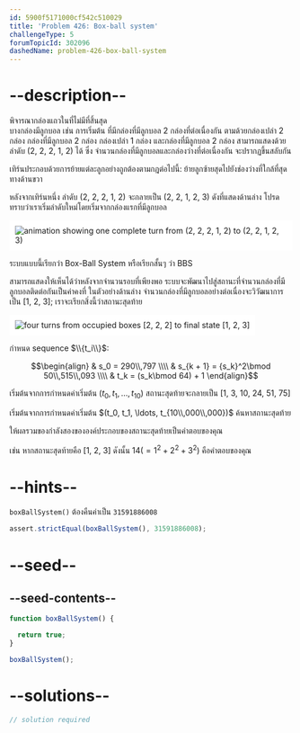 ```yaml
---
id: 5900f5171000cf542c510029
title: 'Problem 426: Box-ball system'
challengeType: 5
forumTopicId: 302096
dashedName: problem-426-box-ball-system
---
```


# --description--

พิจารณากล่องแถวในที่ไม่มีที่สิ้นสุด  
บางกล่องมีลูกบอล เช่น การเริ่มต้น ที่มีกล่องที่มีลูกบอล 2 กล่องที่ต่อเนื่องกัน ตามด้วยกล่องเปล่า 2 กล่อง กล่องที่มีลูกบอล 2 กล่อง กล่องเปล่า 1 กล่อง และกล่องที่มีลูกบอล 2 กล่อง สามารถแสดงด้วยลำดับ (2, 2, 2, 1, 2) ได้ ซึ่ง จำนวนกล่องที่มีลูกบอลและกล่องว่างที่ต่อเนื่องกัน จะปรากฏขึ้นสลับกัน

เทิร์นประกอบด้วยการย้ายแต่ละลูกอย่างถูกต้องตามกฎต่อไปนี้: ย้ายลูกซ้ายสุดไปยังช่องว่างที่ใกล้ที่สุดทางด้านขวา

หลังจากเทิร์นหนึ่ง ลำดับ (2, 2, 2, 1, 2) จะกลายเป็น (2, 2, 1, 2, 3) ดังที่แสดงด้านล่าง โปรดทราบว่าเราเริ่มลำดับใหม่โดยเริ่มจากกล่องแรกที่มีลูกบอล

<img class="img-responsive center-block" alt="animation showing one complete turn from (2, 2, 2, 1, 2) to (2, 2, 1, 2, 3)" src="https://cdn.freecodecamp.org/curriculum/project-euler/box-ball-system-1.gif" style="background-color: white; padding: 10px;">

ระบบแบบนี้เรียกว่า Box-Ball System หรือเรียกสั้นๆ ว่า BBS

สามารถแสดงให้เห็นได้ว่าหลังจากจำนวนรอบที่เพียงพอ ระบบจะพัฒนาไปสู่สถานะที่จำนวนกล่องที่มีลูกบอลติดต่อกันเป็นค่าคงที่ ในตัวอย่างด้านล่าง จำนวนกล่องที่มีลูกบอลอย่างต่อเนื่องจะวิวัฒนาการเป็น [1, 2, 3]; เราจะเรียกสิ่งนี้ว่าสถานะสุดท้าย

<img class="img-responsive center-block" alt="four turns from occupied boxes [2, 2, 2] to final state [1, 2, 3]" src="https://cdn.freecodecamp.org/curriculum/project-euler/box-ball-system-2.gif" style="background-color: white; padding: 10px;">

กำหนด sequence $\\{t_i\\}$:

$$\begin{align}
  & s_0 = 290\\,797 \\\\
  & s_{k + 1} = {s_k}^2\bmod 50\\,515\\,093 \\\\
  & t_k = (s_k\bmod 64) + 1
\end{align}$$

เริ่มต้นจากการกำหนดค่าเริ่มต้น $(t_0, t_1, \ldots, t_{10})$ สถานะสุดท้ายจะกลายเป็น [1, 3, 10, 24, 51, 75]

เริ่มต้นจากการกำหนดค่าเริ่มต้น $(t_0, t_1, \ldots, t_{10\\,000\\,000})$ ค้นหาสถานะสุดท้าย

ให้ผลรวมของกำลังสองขององค์ประกอบของสถานะสุดท้ายเป็นคำตอบของคุณ 

เช่น หากสถานะสุดท้ายคือ [1, 2, 3] ดังนั้น $14 (= 1^2 + 2^2 + 3^2)$ คือคำตอบของคุณ

# --hints--

`boxBallSystem()` ต้องคืนค่าเป็น `31591886008`

```js
assert.strictEqual(boxBallSystem(), 31591886008);
```

# --seed--

## --seed-contents--

```js
function boxBallSystem() {

  return true;
}

boxBallSystem();
```

# --solutions--

```js
// solution required
```
